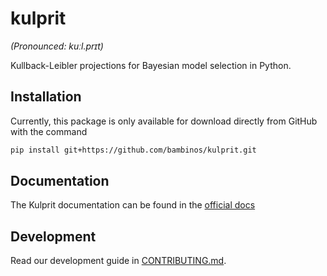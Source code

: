 # kulprit

_(Pronounced: kuːl.prɪt)_

Kullback-Leibler projections for Bayesian model selection in Python.


## Installation

Currently, this package is only available for download directly from GitHub with the command
```bash
pip install git+https://github.com/bambinos/kulprit.git
```

## Documentation

The Kulprit documentation can be found in the [official docs](https://kulprit.readthedocs.io/en/latest/)


## Development

Read our development guide in [CONTRIBUTING.md](https://github.com/bambinos/kulprit/blob/main/CONTRIBUTING.md).
